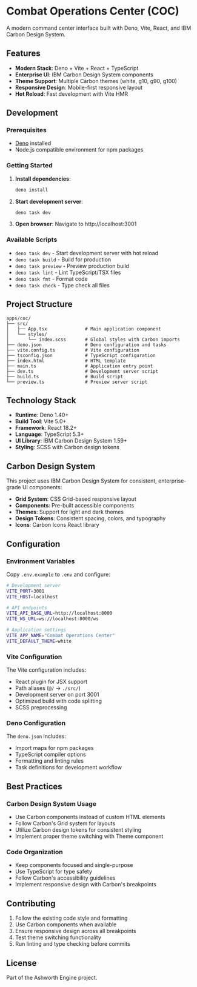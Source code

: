 # Combat Operations Center (COC)

A modern command center interface built with Deno, Vite, React, and IBM Carbon Design System.

## Features

- **Modern Stack**: Deno + Vite + React + TypeScript
- **Enterprise UI**: IBM Carbon Design System components
- **Theme Support**: Multiple Carbon themes (white, g10, g90, g100)
- **Responsive Design**: Mobile-first responsive layout
- **Hot Reload**: Fast development with Vite HMR

## Development

### Prerequisites

- [Deno](https://deno.land/) installed
- Node.js compatible environment for npm packages

### Getting Started

1. **Install dependencies**:
   ```bash
   deno install
   ```

2. **Start development server**:
   ```bash
   deno task dev
   ```

3. **Open browser**: Navigate to http://localhost:3001

### Available Scripts

- `deno task dev` - Start development server with hot reload
- `deno task build` - Build for production
- `deno task preview` - Preview production build
- `deno task lint` - Lint TypeScript/TSX files
- `deno task fmt` - Format code
- `deno task check` - Type check all files

## Project Structure

```
apps/coc/
├── src/
│   ├── App.tsx              # Main application component
│   └── styles/
│       └── index.scss       # Global styles with Carbon imports
├── deno.json                # Deno configuration and tasks
├── vite.config.ts           # Vite configuration
├── tsconfig.json            # TypeScript configuration
├── index.html               # HTML template
├── main.ts                  # Application entry point
├── dev.ts                   # Development server script
├── build.ts                 # Build script
└── preview.ts               # Preview server script
```

## Technology Stack

- **Runtime**: Deno 1.40+
- **Build Tool**: Vite 5.0+
- **Framework**: React 18.2+
- **Language**: TypeScript 5.3+
- **UI Library**: IBM Carbon Design System 1.59+
- **Styling**: SCSS with Carbon design tokens

## Carbon Design System

This project uses IBM Carbon Design System for consistent, enterprise-grade UI components:

- **Grid System**: CSS Grid-based responsive layout
- **Components**: Pre-built accessible components
- **Themes**: Support for light and dark themes
- **Design Tokens**: Consistent spacing, colors, and typography
- **Icons**: Carbon Icons React library

## Configuration

### Environment Variables

Copy `.env.example` to `.env` and configure:

```bash
# Development server
VITE_PORT=3001
VITE_HOST=localhost

# API endpoints
VITE_API_BASE_URL=http://localhost:8000
VITE_WS_URL=ws://localhost:8000/ws

# Application settings
VITE_APP_NAME="Combat Operations Center"
VITE_DEFAULT_THEME=white
```

### Vite Configuration

The Vite configuration includes:
- React plugin for JSX support
- Path aliases (`@/` → `./src/`)
- Development server on port 3001
- Optimized build with code splitting
- SCSS preprocessing

### Deno Configuration

The `deno.json` includes:
- Import maps for npm packages
- TypeScript compiler options
- Formatting and linting rules
- Task definitions for development workflow

## Best Practices

### Carbon Design System Usage

- Use Carbon components instead of custom HTML elements
- Follow Carbon's Grid system for layouts
- Utilize Carbon design tokens for consistent styling
- Implement proper theme switching with Theme component

### Code Organization

- Keep components focused and single-purpose
- Use TypeScript for type safety
- Follow Carbon's accessibility guidelines
- Implement responsive design with Carbon's breakpoints

## Contributing

1. Follow the existing code style and formatting
2. Use Carbon components when available
3. Ensure responsive design across all breakpoints
4. Test theme switching functionality
5. Run linting and type checking before commits

## License

Part of the Ashworth Engine project.